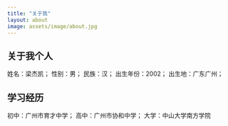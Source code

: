 ```yaml
---
title: "关于我"
layout: about
image: assets/image/about.jpg
---
```






## 关于我个人
姓名：梁杰凯；
性别：男；
民族：汉；
出生年份：2002；
出生地：广东广州；

## 学习经历
初中：广州市育才中学；
高中：广州市协和中学；
大学：中山大学南方学院
